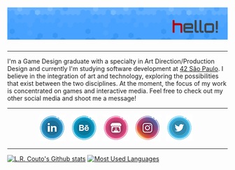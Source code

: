 # [![lrcouto header](https://raw.githubusercontent.com/lrcouto/lrcouto/main/GITHUB_Header.png)](https://www.linkedin.com/in/lauracoutodesigner/)

---

I'm a Game Design graduate with a specialty in Art Direction/Production Design and currently I'm studying software development at <a href='https://www.42sp.org.br/'>42 São Paulo</a>. I believe in the integration of art and technology, exploring the possibilities that exist between the two disciplines. At the moment, the focus of my work is concentrated on games and interactive media. Feel free to check out my other social media and shoot me a message!

---

<p align='center'>
<a href="https://www.linkedin.com/in/lauracoutodesigner/"><img src="https://raw.githubusercontent.com/lrcouto/lrcouto/main/icon_linkedin.png"></a>&nbsp;&nbsp;
<a href="https://www.behance.net/onegrumpyrobot/"><img src="https://raw.githubusercontent.com/lrcouto/lrcouto/main/icon_behance.png"></a>&nbsp;&nbsp;
<a href="https://lrcouto.itch.io/"><img src="https://raw.githubusercontent.com/lrcouto/lrcouto/main/icon_itchio.png"></a>&nbsp;&nbsp;
<a href="https://www.instagram.com/onegrumpyrobot/"><img src="https://raw.githubusercontent.com/lrcouto/lrcouto/main/icon_instagram.png"></a>&nbsp;&nbsp;
<a href="https://twitter.com/onegrumpyrobot/"><img src="https://raw.githubusercontent.com/lrcouto/lrcouto/main/icon_twitter.png"></a>&nbsp;&nbsp;
</p>

---

[![L.R. Couto's Github stats](https://github-readme-stats.vercel.app/api?username=lrcouto&count_private=true&show_icons=true&hide=contribs,issues)](https://github.com/lrcouto?tab=repositories)
[![Most Used Languages](https://github-readme-stats.vercel.app/api/top-langs/?username=lrcouto&layout=compact)](https://github.com/lrcouto?tab=repositories)

